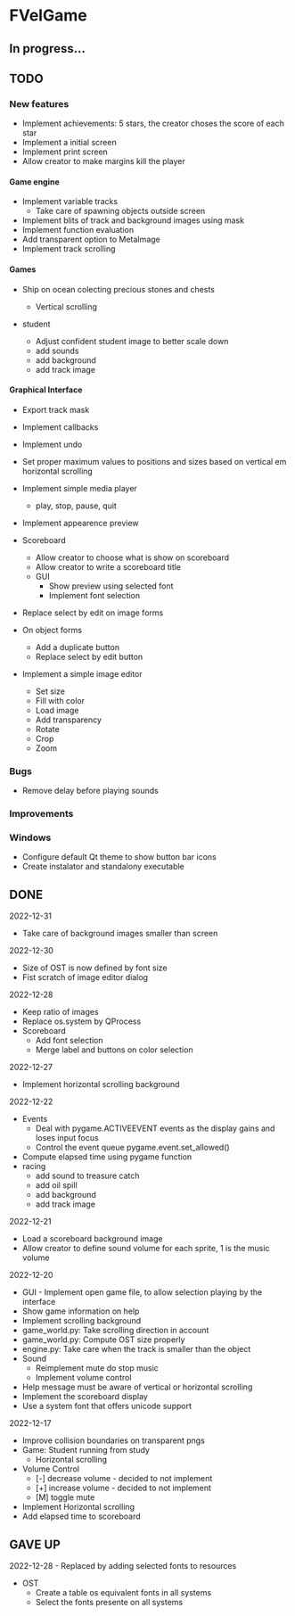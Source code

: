 
# FVelGame

## In progress...

## TODO

### New features

- Implement achievements: 5 stars, the creator choses the score of each star
- Implement a initial screen
- Implement print screen
- Allow creator to make margins kill the player

#### Game engine

- Implement variable tracks
  - Take care of spawning objects outside screen
- Implement blits of track and background images using mask
- Implement function evaluation
- Add transparent option to MetaImage
- Implement track scrolling

#### Games

- Ship on ocean colecting precious stones and chests
  - Vertical scrolling

- student
  - Adjust confident student image to better scale down
  - add sounds
  - add background
  - add track image

#### Graphical Interface

- Export track mask
- Implement callbacks
- Implement undo
- Set proper maximum values to positions and sizes based on vertical em horizontal scrolling

- Implement simple media player
  - play, stop, pause, quit

- Implement appearence preview

- Scoreboard
  - Allow creator to choose what is show on scoreboard
  - Allow creator to write a scoreboard title
  - GUI
    - Show preview using selected font
    - Implement font selection

- Replace select by edit on image forms
- On object forms
  - Add a duplicate button
  - Replace select by edit button

- Implement a simple image editor 
  - Set size
  - Fill with color
  - Load image
  - Add transparency
  - Rotate
  - Crop
  - Zoom

### Bugs

- Remove delay before playing sounds

### Improvements

### Windows

- Configure default Qt theme to show button bar icons
- Create instalator and standalony executable

## DONE

2022-12-31
- Take care of background images smaller than screen

2022-12-30
- Size of OST is now defined by font size 
- Fist scratch of image editor dialog

2022-12-28
- Keep ratio of images 
- Replace os.system by QProcess
- Scoreboard
  - Add font selection
  - Merge label and buttons on color selection

2022-12-27
- Implement horizontal scrolling background

2022-12-22
- Events
  - Deal with pygame.ACTIVEEVENT events as the display gains and loses input focus
  - Control the event queue pygame.event.set_allowed()
- Compute elapsed time using pygame function
- racing
  - add sound to treasure catch
  - add oil spill
  - add background
  - add track image

2022-12-21
- Load a scoreboard background image
- Allow creator to define sound volume for each sprite, 1 is the music volume

2022-12-20
- GUI - Implement open game file, to allow selection playing by the interface
- Show game information on help
- Implement scrolling background
- game_world.py: Take scrolling direction in account
- game_world.py: Compute OST size properly
- engine.py:     Take care when the track is smaller than the object
- Sound
  - Reimplement mute do stop music
  - Implement volume control
- Help message must be aware of vertical or horizontal scrolling
- Implement the scoreboard display
- Use a system font that offers unicode support

2022-12-17
- Improve collision boundaries on transparent pngs
- Game: Student running from study
  - Horizontal scrolling
- Volume Control
  - [-] decrease volume - decided to not implement
  - [+] increase volume - decided to not implement
  - [M] toggle mute
- Implement Horizontal scrolling
- Add elapsed time to scoreboard

## GAVE UP

2022-12-28 - Replaced by adding selected fonts to resources
- OST
  - Create a table os equivalent fonts in all systems
  - Select the fonts presente on all systems

